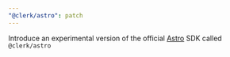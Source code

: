 ```yaml
---
"@clerk/astro": patch
---
```


Introduce an experimental version of the official [Astro](https://astro.build/) SDK called `@clerk/astro`
